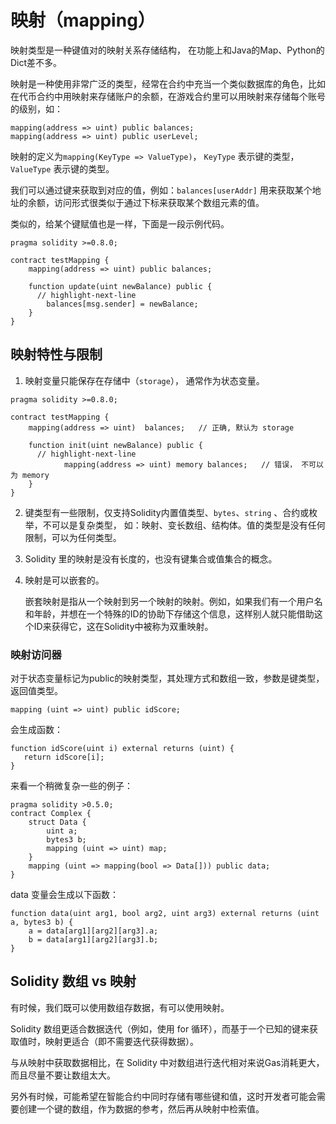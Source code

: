 # 映射（mapping）



映射类型是一种键值对的映射关系存储结构， 在功能上和Java的Map、Python的Dict差不多。



映射是一种使用非常广泛的类型，经常在合约中充当一个类似数据库的角色，比如在代币合约中用映射来存储账户的余额，在游戏合约里可以用映射来存储每个账号的级别，如：

```
mapping(address => uint) public balances;
mapping(address => uint) public userLevel;
```

映射的定义为`mapping(KeyType => ValueType)`， `KeyType` 表示键的类型，`ValueType` 表示键的类型。

我们可以通过键来获取到对应的值，例如：`balances[userAddr]`  用来获取某个地址的余额，访问形式很类似于通过下标来获取某个数组元素的值。 

类似的，给某个键赋值也是一样，下面是一段示例代码。

```solidity
pragma solidity >=0.8.0;

contract testMapping {
    mapping(address => uint) public balances;

    function update(uint newBalance) public {
      // highlight-next-line
        balances[msg.sender] = newBalance;
    }
}

```







## 映射特性与限制

1. 映射变量只能保存在存储中（`storage`）， 通常作为状态变量。



```solidity
pragma solidity >=0.8.0;

contract testMapping {
    mapping(address => uint)  balances;   // 正确, 默认为 storage

    function init(uint newBalance) public {
      // highlight-next-line
			mapping(address => uint) memory balances;   // 错误， 不可以为 memory
    }
}
```



2. 键类型有一些限制，仅支持Solidity内置值类型、`bytes`、`string` 、合约或枚举，不可以是复杂类型， 如：映射、变长数组、结构体。值的类型是没有任何限制，可以为任何类型。

   



3.  Solidity 里的映射是没有长度的，也没有键集合或值集合的概念。





4. 映射是可以嵌套的。

   嵌套映射是指从一个映射到另一个映射的映射。例如，如果我们有一个用户名和年龄，并想在一个特殊的ID的协助下存储这个信息，这样别人就只能借助这个ID来获得它，这在Solidity中被称为双重映射。





### 映射访问器

对于状态变量标记为public的映射类型，其处理方式和数组一致，参数是键类型，返回值类型。

```
mapping (uint => uint) public idScore;
```

会生成函数：

```
function idScore(uint i) external returns (uint) {
   return idScore[i];
}
```

来看一个稍微复杂一些的例子：

```
pragma solidity >0.5.0;
contract Complex {
    struct Data {
        uint a;
        bytes3 b;
        mapping (uint => uint) map;
    }
    mapping (uint => mapping(bool => Data[])) public data;
}
```

data 变量会生成以下函数：

```
function data(uint arg1, bool arg2, uint arg3) external returns (uint a, bytes3 b) {
    a = data[arg1][arg2][arg3].a;
    b = data[arg1][arg2][arg3].b;
}
```



## Solidity 数组 vs 映射

有时候，我们既可以使用数组存数据，有可以使用映射。

Solidity 数组更适合数据迭代（例如，使用 for 循环），而基于一个已知的键来获取值时，映射更适合（即不需要迭代获得数据）。

与从映射中获取数据相比，在 Solidity 中对数组进行迭代相对来说Gas消耗更大，而且尽量不要让数组太大。



另外有时候，可能希望在智能合约中同时存储有哪些键和值，这时开发者可能会需要创建一个键的数组，作为数据的参考，然后再从映射中检索值。



